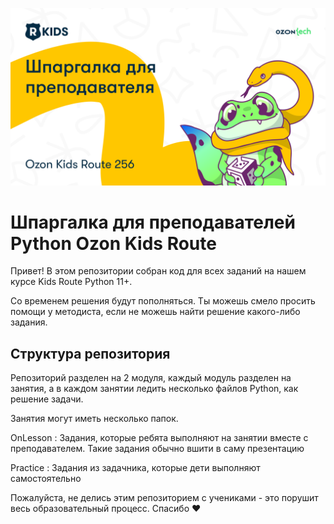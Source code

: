 ![Lost image](https://github.com/WorldzTech/media-storage/blob/978ce1b79b68f2a4c32fcbb5265e95f9e5876a31/cheat_thumbnail.png?raw=true)

# Шпаргалка для преподавателей Python Ozon Kids Route

Привет! В этом репозитории собран код для всех заданий на нашем курсе Kids Route Python 11+.

Со временем решения будут пополняться. Ты можешь смело просить помощи у методиста, если не можешь найти решение какого-либо задания.

## Структура репозитория

Репозиторий разделен на 2 модуля, каждый модуль разделен на занятия, а в каждом занятии ледить несколько файлов Python, как решение задачи.

Занятия могут иметь несколько папок.

OnLesson
    : Задания, которые ребята выполняют на занятии вместе с преподавателем. Такие задания обычно вшити в саму презентацию

Practice
    : Задания из задачника, которые дети выполняют самостоятельно

Пожалуйста, не делись этим репозиторием с учениками - это порушит весь образовательный процесс. Спасибо ❤️